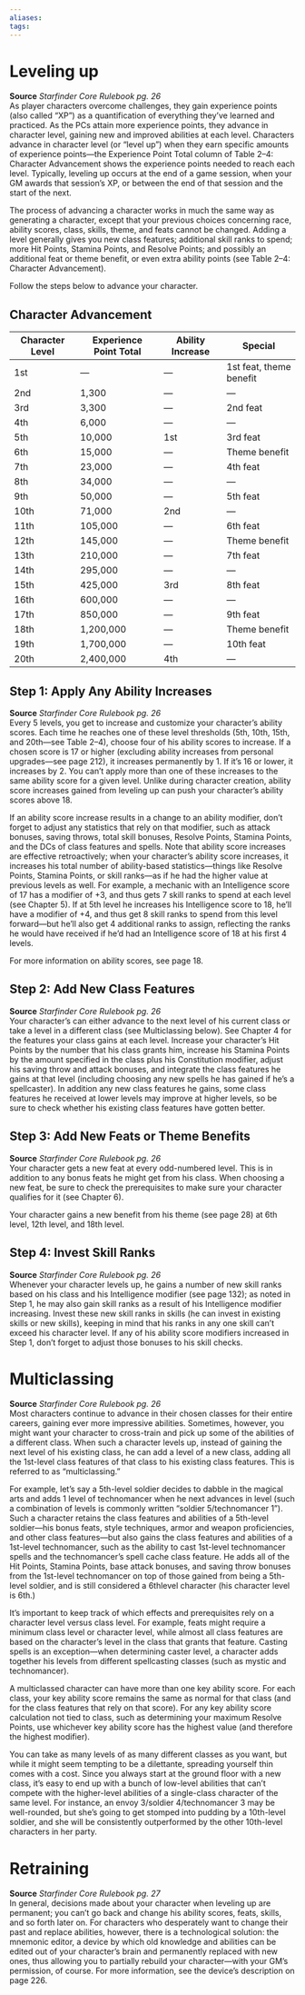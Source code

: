```yaml
---
aliases: 
tags: 
---
```


# Leveling up

**Source** _Starfinder Core Rulebook pg. 26_  
As player characters overcome challenges, they gain experience points (also called “XP”) as a quantification of everything they’ve learned and practiced. As the PCs attain more experience points, they advance in character level, gaining new and improved abilities at each level. Characters advance in character level (or “level up”) when they earn specific amounts of experience points—the Experience Point Total column of Table 2–4: Character Advancement shows the experience points needed to reach each level. Typically, leveling up occurs at the end of a game session, when your GM awards that session’s XP, or between the end of that session and the start of the next.

The process of advancing a character works in much the same way as generating a character, except that your previous choices concerning race, ability scores, class, skills, theme, and feats cannot be changed. Adding a level generally gives you new class features; additional skill ranks to spend; more Hit Points, Stamina Points, and Resolve Points; and possibly an additional feat or theme benefit, or even extra ability points (see Table 2–4: Character Advancement).

Follow the steps below to advance your character.

## Character Advancement

| Character Level | Experience Point Total | Ability Increase | Special                 |
|-----------------|------------------------|------------------|-------------------------|
| 1st             | —                      | —                | 1st feat, theme benefit |
| 2nd             | 1,300                  | —                | —                       |
| 3rd             | 3,300                  | —                | 2nd feat                |
| 4th             | 6,000                  | —                | —                       |
| 5th             | 10,000                 | 1st              | 3rd feat                |
| 6th             | 15,000                 | —                | Theme benefit           |
| 7th             | 23,000                 | —                | 4th feat                |
| 8th             | 34,000                 | —                | —                       |
| 9th             | 50,000                 | —                | 5th feat                |
| 10th            | 71,000                 | 2nd              | —                       |
| 11th            | 105,000                | —                | 6th feat                |
| 12th            | 145,000                | —                | Theme benefit           |
| 13th            | 210,000                | —                | 7th feat                |
| 14th            | 295,000                | —                | —                       |
| 15th            | 425,000                | 3rd              | 8th feat                |
| 16th            | 600,000                | —                | —                       |
| 17th            | 850,000                | —                | 9th feat                |
| 18th            | 1,200,000              | —                | Theme benefit           |
| 19th            | 1,700,000              | —                | 10th feat               |
| 20th            | 2,400,000              | 4th              | —                       |

## Step 1: Apply Any Ability Increases

**Source** _Starfinder Core Rulebook pg. 26_  
Every 5 levels, you get to increase and customize your character’s ability scores. Each time he reaches one of these level thresholds (5th, 10th, 15th, and 20th—see Table 2–4), choose four of his ability scores to increase. If a chosen score is 17 or higher (excluding ability increases from personal upgrades—see page 212), it increases permanently by 1. If it’s 16 or lower, it increases by 2. You can’t apply more than one of these increases to the same ability score for a given level. Unlike during character creation, ability score increases gained from leveling up can push your character’s ability scores above 18.

If an ability score increase results in a change to an ability modifier, don’t forget to adjust any statistics that rely on that modifier, such as attack bonuses, saving throws, total skill bonuses, Resolve Points, Stamina Points, and the DCs of class features and spells. Note that ability score increases are effective retroactively; when your character’s ability score increases, it increases his total number of ability-based statistics—things like Resolve Points, Stamina Points, or skill ranks—as if he had the higher value at previous levels as well. For example, a mechanic with an Intelligence score of 17 has a modifier of +3, and thus gets 7 skill ranks to spend at each level (see Chapter 5). If at 5th level he increases his Intelligence score to 18, he’ll have a modifier of +4, and thus get 8 skill ranks to spend from this level forward—but he’ll also get 4 additional ranks to assign, reflecting the ranks he would have received if he’d had an Intelligence score of 18 at his first 4 levels.

For more information on ability scores, see page 18.

## Step 2: Add New Class Features

**Source** _Starfinder Core Rulebook pg. 26_  
Your character’s can either advance to the next level of his current class or take a level in a different class (see Multiclassing below). See Chapter 4 for the features your class gains at each level. Increase your character’s Hit Points by the number that his class grants him, increase his Stamina Points by the amount specified in the class plus his Constitution modifier, adjust his saving throw and attack bonuses, and integrate the class features he gains at that level (including choosing any new spells he has gained if he’s a spellcaster). In addition any new class features he gains, some class features he received at lower levels may improve at higher levels, so be sure to check whether his existing class features have gotten better.  

## Step 3: Add New Feats or Theme Benefits

**Source** _Starfinder Core Rulebook pg. 26_  
Your character gets a new feat at every odd-numbered level. This is in addition to any bonus feats he might get from his class. When choosing a new feat, be sure to check the prerequisites to make sure your character qualifies for it (see Chapter 6).

Your character gains a new benefit from his theme (see page 28) at 6th level, 12th level, and 18th level.

## Step 4: Invest Skill Ranks

**Source** _Starfinder Core Rulebook pg. 26_  
Whenever your character levels up, he gains a number of new skill ranks based on his class and his Intelligence modifier (see page 132); as noted in Step 1, he may also gain skill ranks as a result of his Intelligence modifier increasing. Invest these new skill ranks in skills (he can invest in existing skills or new skills), keeping in mind that his ranks in any one skill can’t exceed his character level. If any of his ability score modifiers increased in Step 1, don’t forget to adjust those bonuses to his skill checks.  

# Multiclassing

**Source** _Starfinder Core Rulebook pg. 26_  
Most characters continue to advance in their chosen classes for their entire careers, gaining ever more impressive abilities. Sometimes, however, you might want your character to cross-train and pick up some of the abilities of a different class. When such a character levels up, instead of gaining the next level of his existing class, he can add a level of a new class, adding all the 1st-level class features of that class to his existing class features. This is referred to as “multiclassing.”

For example, let’s say a 5th-level soldier decides to dabble in the magical arts and adds 1 level of technomancer when he next advances in level (such a combination of levels is commonly written “soldier 5/technomancer 1”). Such a character retains the class features and abilities of a 5th-level soldier—his bonus feats, style techniques, armor and weapon proficiencies, and other class features—but also gains the class features and abilities of a 1st-level technomancer, such as the ability to cast 1st-level technomancer spells and the technomancer’s spell cache class feature. He adds all of the Hit Points, Stamina Points, base attack bonuses, and saving throw bonuses from the 1st-level technomancer on top of those gained from being a 5th-level soldier, and is still considered a 6thlevel character (his character level is 6th.)

It’s important to keep track of which effects and prerequisites rely on a character level versus class level. For example, feats might require a minimum class level or character level, while almost all class features are based on the character’s level in the class that grants that feature. Casting spells is an exception—when determining caster level, a character adds together his levels from different spellcasting classes (such as mystic and technomancer).

A multiclassed character can have more than one key ability score. For each class, your key ability score remains the same as normal for that class (and for the class features that rely on that score). For any key ability score calculation not tied to class, such as determining your maximum Resolve Points, use whichever key ability score has the highest value (and therefore the highest modifier).

You can take as many levels of as many different classes as you want, but while it might seem tempting to be a dilettante, spreading yourself thin comes with a cost. Since you always start at the ground floor with a new class, it’s easy to end up with a bunch of low-level abilities that can’t compete with the higher-level abilities of a single-class character of the same level. For instance, an envoy 3/soldier 4/technomancer 3 may be well-rounded, but she’s going to get stomped into pudding by a 10th-level soldier, and she will be consistently outperformed by the other 10th-level characters in her party.

# Retraining

**Source** _Starfinder Core Rulebook pg. 27_  
In general, decisions made about your character when leveling up are permanent; you can’t go back and change his ability scores, feats, skills, and so forth later on. For characters who desperately want to change their past and replace abilities, however, there is a technological solution: the mnemonic editor, a device by which old knowledge and abilities can be edited out of your character’s brain and permanently replaced with new ones, thus allowing you to partially rebuild your character—with your GM’s permission, of course. For more information, see the device’s description on page 226.